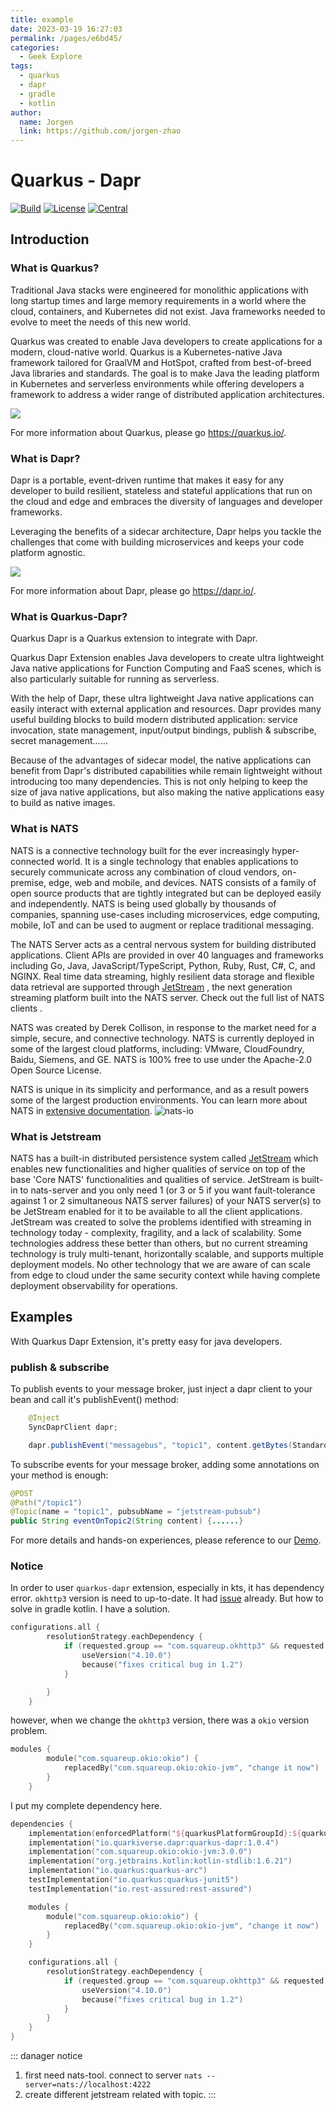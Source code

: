 ```yaml
---
title: example
date: 2023-03-19 16:27:03
permalink: /pages/e6bd45/
categories:
  - Geek Explore
tags:
  - quarkus
  - dapr
  - gradle
  - kotlin
author: 
  name: Jorgen
  link: https://github.com/jorgen-zhao
---
```

# Quarkus - Dapr
[![Build](https://github.com/quarkiverse/quarkus-dapr/workflows/Build/badge.svg?branch=main)](https://github.com/quarkiverse/quarkus-dapr/actions?query=workflow%3ABuild)
[![License](https://img.shields.io/github/license/quarkiverse/quarkus-dapr)](http://www.apache.org/licenses/LICENSE-2.0)
[![Central](https://img.shields.io/maven-central/v/io.quarkiverse.dapr/quarkus-dapr-parent?color=green)](https://search.maven.org/search?q=g:io.quarkiverse.dapr%20AND%20a:quarkus-dapr-parent)
<!-- ALL-CONTRIBUTORS-BADGE:START - Do not remove or modify this section -->
<!-- ALL-CONTRIBUTORS-BADGE:END -->

## Introduction

### What is Quarkus?

Traditional Java stacks were engineered for monolithic applications with long startup times and large memory
requirements in a world where the cloud, containers, and Kubernetes did not exist. Java frameworks needed to evolve
to meet the needs of this new world.

<!-- more -->

Quarkus was created to enable Java developers to create applications for a modern, cloud-native world. Quarkus is
a Kubernetes-native Java framework tailored for GraalVM and HotSpot, crafted from best-of-breed Java libraries and
standards. The goal is to make Java the leading platform in Kubernetes and serverless environments while offering
developers a framework to address a wider range of distributed application architectures.

![](https://quarkus.io/assets/images/quarkus_metrics_graphic_bootmem_wide.png)

For more information about Quarkus, please go https://quarkus.io/.

### What is Dapr?

Dapr is a portable, event-driven runtime that makes it easy for any developer to build resilient, stateless and
stateful applications that run on the cloud and edge and embraces the diversity of languages and developer frameworks.

Leveraging the benefits of a sidecar architecture, Dapr helps you tackle the challenges that come with building
microservices and keeps your code platform agnostic.

![](https://dapr.io/images/building-blocks.png)

For more information about Dapr, please go https://dapr.io/.

### What is Quarkus-Dapr?

Quarkus Dapr is a Quarkus extension to integrate with Dapr.

Quarkus Dapr Extension enables Java developers to create ultra lightweight Java native applications for Function
Computing and FaaS scenes, which is also particularly suitable for running as serverless.

With the help of Dapr, these ultra lightweight Java native applications can easily interact with external application
and resources. Dapr provides many useful building blocks to build modern distributed application: service invocation,
state management, input/output bindings, publish & subscribe, secret management......

Because of the advantages of sidecar model, the native applications can benefit from Dapr's distributed capabilities
while remain lightweight without introducing too many dependencies. This is not only helping to keep the size of java
native applications, but also making the native applications easy to build as native images.

### What is NATS
NATS is a connective technology built for the ever increasingly hyper-connected world. It is a single technology that enables applications to securely communicate across any combination of cloud vendors, on-premise, edge, web and mobile, and devices. NATS consists of a family of open source products that are tightly integrated but can be deployed easily and independently. NATS is being used globally by thousands of companies, spanning use-cases including microservices, edge computing, mobile, IoT and can be used to augment or replace traditional messaging.

The NATS Server acts as a central nervous system for building distributed applications. Client APIs are provided in over 40 languages and frameworks including Go, Java, JavaScript/TypeScript, Python, Ruby, Rust, C#, C, and NGINX. Real time data streaming, highly resilient data storage and flexible data retrieval are supported through [JetStream](https://docs.nats.io/jetstream/?_gl=1*1h8mj82*_ga*MTIwNzEyODU2Mi4xNjc4NzUwODg5*_ga_6242VH03CH*MTY3OTIxMTE3OS45LjEuMTY3OTIxMTIwMS4wLjAuMA..) , the next generation streaming platform built into the NATS server. Check out the full list of NATS clients .

NATS was created by Derek Collison, in response to the market need for a simple, secure, and connective technology. NATS is currently deployed in some of the largest cloud platforms, including: VMware, CloudFoundry, Baidu, Siemens, and GE. NATS is 100% free to use under the Apache-2.0 Open Source License.

NATS is unique in its simplicity and performance, and as a result powers some of the largest production environments. You can learn more about NATS in [extensive documentation](https://docs.nats.io/?_gl=1*oh5sid*_ga*MTIwNzEyODU2Mi4xNjc4NzUwODg5*_ga_6242VH03CH*MTY3OTIxMTE3OS45LjEuMTY3OTIxMTIwMS4wLjAuMA..).
![nats-io](https://nats.io/img/logos/nats-horizontal-color.png)

### What is Jetstream
NATS has a built-in distributed persistence system called [JetStream](https://docs.nats.io/using-nats/developer/develop_jetstream) which enables new functionalities and higher qualities of service on top of the base 'Core NATS' functionalities and qualities of service.
JetStream is built-in to nats-server and you only need 1 (or 3 or 5 if you want fault-tolerance against 1 or 2 simultaneous NATS server failures) of your NATS server(s) to be JetStream enabled for it to be available to all the client applications.
JetStream was created to solve the problems identified with streaming in technology today - complexity, fragility, and a lack of scalability. Some technologies address these better than others, but no current streaming technology is truly multi-tenant, horizontally scalable, and supports multiple deployment models. No other technology that we are aware of can scale from edge to cloud under the same security context while having complete deployment observability for operations.

## Examples

With Quarkus Dapr Extension, it's pretty easy for java developers.

### publish & subscribe

To publish events to your message broker, just inject a dapr client to your bean and call it's publishEvent() method:

```java
    @Inject
    SyncDaprClient dapr;

    dapr.publishEvent("messagebus", "topic1", content.getBytes(StandardCharsets.UTF_8), new HashMap<>());
```

To subscribe events for your message broker, adding some annotations on your method is enough:

```java
@POST
@Path("/topic1")
@Topic(name = "topic1", pubsubName = "jetstream-pubsub")
public String eventOnTopic2(String content) {......}
```

For more details and hands-on experiences, please reference to our [Demo](./demo/README.md).

### Notice
In order to user `quarkus-dapr` extension, especially in kts, it has dependency error. `okhttp3` version is need to up-to-date.
It had [issue](https://github.com/dapr/java-sdk/issues/515) already. But how to solve in gradle kotlin. I have a solution.  
```kotlin
configurations.all {
        resolutionStrategy.eachDependency {
            if (requested.group == "com.squareup.okhttp3" && requested.name == "okhttp" && requested.version == "3.14.9") {
                useVersion("4.10.0")
                because("fixes critical bug in 1.2")
            }

        }
    }
```

however, when we change the `okhttp3` version, there was a `okio` version problem.
```kotlin
modules {
        module("com.squareup.okio:okio") {
            replacedBy("com.squareup.okio:okio-jvm", "change it now")
        }
    }
```

I put my complete dependency here.
```kotlin
dependencies {
    implementation(enforcedPlatform("${quarkusPlatformGroupId}:${quarkusPlatformArtifactId}:${quarkusPlatformVersion}"))
    implementation("io.quarkiverse.dapr:quarkus-dapr:1.0.4")
    implementation("com.squareup.okio:okio-jvm:3.0.0")
    implementation("org.jetbrains.kotlin:kotlin-stdlib:1.6.21")
    implementation("io.quarkus:quarkus-arc")
    testImplementation("io.quarkus:quarkus-junit5")
    testImplementation("io.rest-assured:rest-assured")

    modules {
        module("com.squareup.okio:okio") {
            replacedBy("com.squareup.okio:okio-jvm", "change it now")
        }
    }

    configurations.all {
        resolutionStrategy.eachDependency {
            if (requested.group == "com.squareup.okhttp3" && requested.name == "okhttp" && requested.version == "3.14.9") {
                useVersion("4.10.0")
                because("fixes critical bug in 1.2")
            }
        }
    }
}
```
::: danager notice
1. first need nats-tool. connect to server ```nats --server=nats://localhost:4222```
2. create different jetstream related with topic.
:::